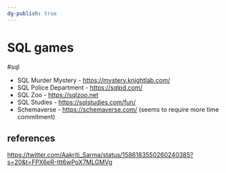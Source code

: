 ```yaml
---
dg-publish: true
---
```

# SQL games

#sql

- SQL Murder Mystery - <https://mystery.knightlab.com/>
- SQL Police Department - <https://sqlpd.com/>
- SQL Zoo - <https://sqlzoo.net>
- SQL Studies - <https://sqlstudies.com/fun/>
- Schemaverse - <https://schemaverse.com/> (seems to require more time commitment)

## references

<https://twitter.com/Aakriti_Sarma/status/1586183550260240385?s=20&t=FPX6eR-Itt6wPoX7MLGMVg>
